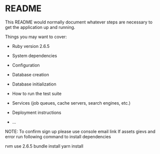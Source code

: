 # README

This README would normally document whatever steps are necessary to get the
application up and running.

Things you may want to cover:

* Ruby version
  2.6.5

* System dependencies

* Configuration

* Database creation

* Database initialization

* How to run the test suite

* Services (job queues, cache servers, search engines, etc.)

* Deployment instructions

* ...

NOTE: To confirm sign up please use console email link
If assets gievs and error run following command to install dependencies

rvm use 2.6.5
bundle install
yarn install